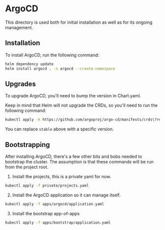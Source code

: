 # ArgoCD

This directory is used both for initial installation as well as for its ongoing management.

## Installation

To install ArgoCD, run the following command:

```bash
helm dependency update
helm install argocd . -n argocd --create-namespace
```

## Upgrades

To upgrade ArgoCD, you'll need to bump the version in Chart.yaml.

Keep in mind that Helm will not upgrade the CRDs, so you'll need to run the following command:

```bash
kubectl apply -k https://github.com/argoproj/argo-cd/manifests/crds\?ref\=stable
```

You can replace `stable` above with a specific version.

## Bootstrapping

After installing ArgoCD, there's a few other bits and bobs needed to bootstrap the cluster. The assumption is that these commands will be run from the project root.

1. Install the projects, this is a private yaml for now.

```bash
kubectl apply -f private/projects.yaml
```

2. Install the ArgoCD application so it can manage itself.

```bash
kubectl apply -f apps/argocd/application.yaml
```

3. Install the bootstrap app-of-apps

```bash
kubectl apply -f apps/bootstrap/application.yaml
```
